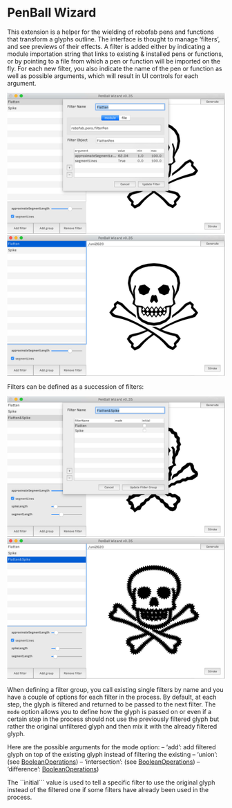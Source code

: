 PenBall Wizard
================

This extension is a helper for the wielding of robofab pens and functions that transform a glyphs outline. The interface is thought to manage ‘filters’, and see previews of their effects. A filter is added either by indicating a module importation string that links to existing & installed pens or functions, or by pointing to a file from which a pen or function will be imported on the fly. For each new filter, you also indicate the name of the pen or function as well as possible arguments, which will result in UI controls for each argument.

![alt tag](images/penBallWizard-singlefilter.jpg)
![alt tag](images/penBallWizard-1.jpg)

Filters can be defined as a succession of filters:

![alt tag](images/penBallWizard-groupfilter.jpg)
![alt tag](images/penBallWizard-2.jpg)

When defining a filter group, you call existing single filters by name and you have a couple of options for each filter in the process. By default, at each step, the glyph is filtered and returned to be passed to the next filter. The ```mode``` option allows you to define how the glyph is passed on or even if a certain step in the process should not use the previously filtered glyph but rather the original unfiltered glyph and then mix it with the already filtered glyph. 

Here are the possible arguments for the mode option:
– ‘add’: add filtered glyph on top of the existing glyph instead of filtering the existing
– ‘union’: (see [BooleanOperations](http://doc.robofont.com/api/robofab-extras/boolean-glyph/))
– ‘intersection’: (see [BooleanOperations](http://doc.robofont.com/api/robofab-extras/boolean-glyph/))
– ‘difference’: [BooleanOperations](http://doc.robofont.com/api/robofab-extras/boolean-glyph/))

The ``initial``` value is used to tell a specific filter to use the original glyph instead of the filtered one if some filters have already been used in the process.
